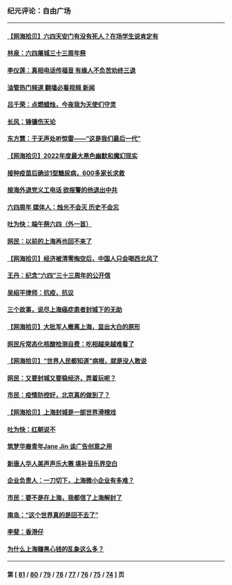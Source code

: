 ### 纪元评论：自由广场
---
#### [【网海拾贝】六四天安门有没有死人？在场学生说肯定有](../../pages/nsc993/n13753395.md?06070330) 
#### [林泉：六四屠城三十三周年祭](../../pages/nsc993/n13753318.md?06070330) 
#### [李仪莲：真相电话传福音 有缘人不负苦劝终三退](../../pages/nsc993/n13753255.md?06070330) 
#### [油管热门频道 翻墙必看视频 新闻](ok?06070330)
#### [吕千荣：点燃蜡烛，今夜我为天使们守灵](../../pages/nsc993/n13753239.md?06070330) 
#### [长风：锤镰伤天论](../../pages/nsc993/n13753220.md?06070330) 
#### [东方慧：于无声处听惊雷——“这是我们最后一代”](../../pages/nsc993/n13753047.md?06070330) 
#### [【网海拾贝】2022年度最大黑色幽默和魔幻现实](../../pages/nsc993/n13752233.md?06070330) 
#### [接种疫苗后确诊1型糖尿病，600多家长求救](../../pages/nsc993/n13752221.md?06070330) 
#### [接海外退党义工电话 欲报警的他退出中共](../../pages/nsc993/n13750442.md?06070330) 
#### [六四周年 媒体人：烛光不会灭 历史不会忘](../../pages/nsc993/n13751264.md?06070330) 
#### [吐为快：端午祭六四（外一首）](../../pages/nsc993/n13751218.md?06070330) 
#### [网民：以前的上海再也回不来了](../../pages/nsc993/n13750818.md?06070330) 
#### [【网海拾贝】经济被清零掏空后，中国人只会喝西北风了](../../pages/nsc993/n13750791.md?06070330) 
#### [王丹：纪念“六四”三十三周年的公开信](../../pages/nsc993/n13750161.md?06070330) 
#### [吴绍平律师：抗疫，抗议](../../pages/nsc993/n13750135.md?06070330) 
#### [三个故事，说尽上海癌症患者封城下的无助](../../pages/nsc993/n13749222.md?06070330) 
#### [【网海拾贝】大批军人撤离上海，显出大白的原形](../../pages/nsc993/n13749184.md?06070330) 
#### [网民斥常态化核酸检测自费：吃相越来越难看了](../../pages/nsc993/n13749170.md?06070330) 
#### [【网海拾贝】“世界人民都知道”病根，就是没人敢说](../../pages/nsc993/n13747347.md?06070330) 
#### [网民：又要封城又要稳经济，弄着玩呢？](../../pages/nsc993/n13747327.md?06070330) 
#### [市民：疫情防控好，北京真的做到了？](../../pages/nsc993/n13746694.md?06070330) 
#### [【网海拾贝】上海封城是一部世界滑稽戏](../../pages/nsc993/n13746605.md?06070330) 
#### [吐为快：红朝说不](../../pages/nsc993/n13746172.md?06070330) 
#### [筑梦华裔青年Jane Jin 谈广告创意之用](../../pages/nsc993/n13743806.md?06070330) 
#### [新唐人华人美声声乐大赛 填补音乐界空白](../../pages/nsc993/n13746123.md?06070330) 
#### [企业负责人：一刀切下，上海微小企业有多难？](../../pages/nsc993/n13745707.md?06070330) 
#### [市民：要不是在上海，我都信了上海解封了](../../pages/nsc993/n13744901.md?06070330) 
#### [南岛：“这个世界真的是回不去了”](../../pages/nsc993/n13744880.md?06070330) 
#### [李斐：香港仔](../../pages/nsc993/n13744441.md?06070330) 
#### [为什么上海赚黑心钱的乱象这么多？](../../pages/nsc993/n13743981.md?06070330) 

---
#### 第 [ [81](./81.md?06070330) / [80](./80.md?06070330) / [79](./79.md?06070330) / [78](./78.md?06070330) / [77](./77.md?06070330) / [76](./76.md?06070330) / [75](./75.md?06070330) / [74](./74.md?06070330) ] 页
